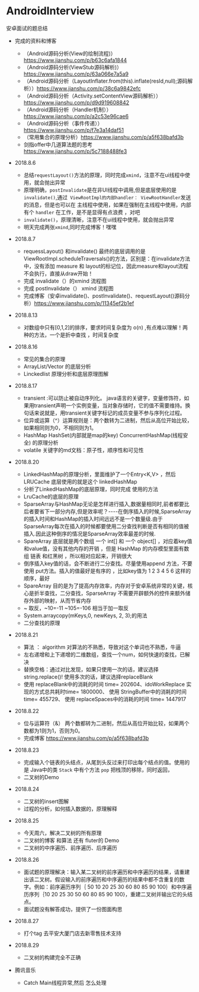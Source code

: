 # AndroidInterview
安卓面试的题总结

* 完成的资料和博客
   * （Android源码分析(View的绘制流程)） https://www.jianshu.com/p/b63c6afa1844 
   * （Android源码分析(ViewStub源码解析)）https://www.jianshu.com/p/63a066e7a5a9
   * （Android源码分析（LayoutInflater.from(this).inflate(resId,null);源码解析））https://www.jianshu.com/p/38c6a9842efc
   * （Android源码分析（Activity.setContentView源码解析））https://www.jianshu.com/p/d9d919608842
   * （Android源码分析（Handler机制））https://www.jianshu.com/p/a2c53e96cae6
   * （Android源码分析（事件传递））https://www.jianshu.com/p/f7e3a14daf51
   *  （常用集合的原理分析）https://www.jianshu.com/p/a5f638bafd3b
   *  剑指offer中几道算法题的思考 https://www.jianshu.com/p/5c7188488fe3
   
   
* 2018.8.6 
  *  总结`requestLayout()`方法的原理，同时完成`xmind`，注意不在ui线程中使用，就会抛出异常
  *  原理明确，`postInvalidate`是在非UI线程中调用,但是底层使用的是 `invalidate()`,通过` ViewRootImpl的内部handler： ViewRootHandler`发送的消息，但是也可以在 主线程中使用，如果在强制在主线程中使用，内部有个 `handler` 在工作，是不是显得有点浪费 ，对吧
  *   `invalidate()`，原理清晰，注意不在ui线程中使用，就会抛出异常
  * 明天完成两张`xmind`,同时完成博客！嘿嘿 
* 2018.8.7 
  * requessLayout() 和invalidate()  最终的底层调用的是 ViewRootImpl.scheduleTraversals()的方法，区别是：在invalidate方法中，没有添加 measure 和 layout的标记位，因此measure和layout流程不会执行，直接从draw开始！
  * 完成 invalidate（）的xmind 流程图  
  * 完成 postInvalidate（） xmind 流程图
  * 完成博客（安卓invalidate()、postInvalidate()、requestLayout()源码分析）https://www.jianshu.com/p/11345ef2b1ef
* 2018.8.13
  * 对数组中只有[0,1,2]的排序，要求时间复杂度为 o(n) ,有点难以理解！两种的方法，一个是折中查找  ，时间复杂度
  
* 2018.8.16
  * 常见的集合的原理
   * ArrayList/Vector 的底层分析
   * Linckedlist 原理分析和底层原理图解
* 2018.8.17
  * transient :可以防止被自动序列化。   java语言的关键字，变量修饰符，如果用transient声明一个实例变量，当对象存储时，它的值不需要维持。换句话来说就是，用transient关键字标记的成员变量不参与序列化过程。   
  * 位异或运算（^）运算规则是：两个数转为二进制，然后从高位开始比较，如果相同则为0，不相同则为1。
  * HashMap HashSet(内部就是map的key) ConcurrentHashMap(线程安全) 的原理分析
  * volatile 关键字的md文档：原子性，顺序性和可见性 
  
* 2018.8.20 
   *  LinkedHashMap的原理分析，里面维护了一个Entry<K,V> ，然后LRUCache 底层使用的就是这个 linkedHashMap 
   * 分析了LinkedHashMap的底层原理，同时完成 使用的方法 
   * LruCache的底层的原理  
   * SparseArray与HashMap无论是怎样进行插入,数据量相同时,前者都要比后者要省下一部分内存,但是效率呢？----在倒序插入的时候,SparseArray的插入时间和HashMap的插入时间远远不是一个数量级.由于SparseArray每次在插入的时候都要使用二分查找判断是否有相同的值被插入.因此这种倒序的情况是SparseArray效率最差的时候.
   * SpareArray 底层就是两个数组 一个 int[] 和 一个 object[] ，对应着key值和value值，没有其他内存的开销 ，但是 HashMap 的内存模型里面有数组 链表 和红黑树 ，所以相对应起来，开销很大  
   * 倒序插入key值的话，会不断进行二分查找。尽量使用append 方法，不要使用 put方法。插入的值最好是有序的 ，比如key值为  1 2 3 4 5 6 这样的顺序，最好
   * SpareArray 目的是为了提高内存效率，内存对于安卓系统非常的关键，核心是折半查找，二分查找，SparseArray 不需要开辟额外的控件来额外储存外部的映射，从而节省内存
   * ~ 取反，~10=-11  ~105=-106  相当于加一取反
   * System.arraycopy(mKeys,0, newKeys, 2, 3);的用法
   * 二分查找的原理
   
* 2018.8.21
   * 算法 ： algorithm  对算法的不熟悉，导致对这个单词也不熟悉，牛逼 
   * 左右递增和上下递增的二维数组，查找一个num，如何快速的查找，已解决
   * 替换空格：通过对比发现，如果只使用一次的话，建议选择 string.replace()! 使用多次的话，建议选择replaceBlank 
   *  使用 replaceBlank中的消耗的时间 time= 202604、idoWorkReplace 实现的方式总共耗时time= 1800000、 使用 StringBuffer中的消耗的时间 time= 455729、 使用 replaceSpaces中的消耗的时间 time= 1447917
   
* 2018.8.22
   * 位与运算符（&） 两个数都转为二进制，然后从高位开始比较，如果两个数都为1则为1，否则为0。   
   * 完成博客 https://www.jianshu.com/p/a5f638bafd3b
   
* 2018.8.23
   * 完成输入个链表的头结点，从尾到头反过来打印出每个结点的值。使用的是 Java中的类    `Stack` 中有个方法 `pop` 把栈顶的移除，同时返回，
   * 二叉树的Demo    
   
* 2018.8.24 
    * 二叉树的insert图解
    * 过程的分析，如何插入数据的，原理解释    
    
* 2018.8.25    
    * 今天周六，解决二叉树的所有原理 
    * 二叉树的博客 和算法 还有 fluter的 Demo
    * 二叉树的中序遍历、前序遍历、后序遍历
* 2018.8.26
     *   面试题的原理解决：输入某二叉树的前序遍历和中序遍历的结果，请重建出该二叉树。假设输入的前序遍历和中序遍历的结果中都不含重复的数字。例如：前序遍历序列｛ 50 10 20 25 30 60 80 85 90 100｝和中序遍历序列｛10 20 25 30 50 60 80 85 90 100}，重建二叉树并输出它的头结点。  
     *  面试题没有解答成功，提供了一份图面构思
     
* 2018.8.27 
   * 打个tag 去平安大厦门店去新零售技术支持     
* 2018.8.29
   * 二叉树的构建完全不正确 
* 腾讯⾳乐 
   *  Catch Main线程异常,然后 怎么处理
  
  
  